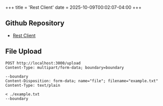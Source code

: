 +++
title = 'Rest Client'
date = 2025-10-09T00:02:07-04:00
+++

## Github Repository
- [Rest Client](https://github.com/Huachao/vscode-restclient?tab=readme-ov-file#environment-variables)

## File Upload
```
POST http://localhost:3000/upload
Content-Type: multipart/form-data; boundary=boundary

--boundary
Content-Disposition: form-data; name="file"; filename="example.txt"
Content-Type: text/plain

< ./example.txt
--boundary
```

